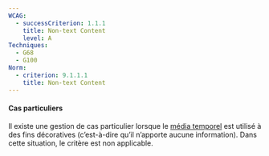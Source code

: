 ```yaml
---
WCAG:
  - successCriterion: 1.1.1
    title: Non-text Content
    level: A
Techniques:
  - G68
  - G100
Norm:
  - criterion: 9.1.1.1
    title: Non-text Content
---
```


#### Cas particuliers

Il existe une gestion de cas particulier lorsque le [média temporel](#media-temporel-type-son-video-et-synchronise) est utilisé à des fins décoratives (c’est-à-dire qu’il n’apporte aucune information). Dans cette situation, le critère est non applicable.
